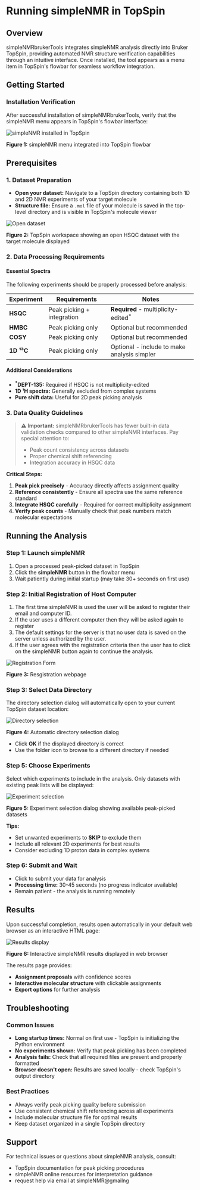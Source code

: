 # Running simpleNMR in TopSpin

## Overview

simpleNMRbrukerTools integrates simpleNMR analysis directly into Bruker TopSpin, providing automated NMR structure verification capabilities through an intuitive interface. Once installed, the tool appears as a menu item in TopSpin's flowbar for seamless workflow integration.

## Getting Started

### Installation Verification

After successful installation of simpleNMRbrukerTools, verify that the simpleNMR menu appears in TopSpin's flowbar interface:

![simpleNMR installed in TopSpin](images/simpleNMRinstalledFlowbar.png)

**Figure 1:** simpleNMR menu integrated into TopSpin flowbar

## Prerequisites

### 1. Dataset Preparation

- **Open your dataset:** Navigate to a TopSpin directory containing both 1D and 2D NMR experiments of your target molecule
- **Structure file:** Ensure a `.mol` file of your molecule is saved in the top-level directory and is visible in TopSpin's molecule viewer

![Open dataset](images/topsinMoleculeHSQC.png)

**Figure 2:** TopSpin workspace showing an open HSQC dataset with the target molecule displayed

### 2. Data Processing Requirements

#### Essential Spectra
The following experiments should be properly processed before analysis:

| Experiment | Requirements | Notes |
|------------|-------------|--------|
| **HSQC** | Peak picking + integration | **Required** - multiplicity-edited<sup>*</sup> |
| **HMBC** | Peak picking only | Optional but recommended |
| **COSY** | Peak picking only | Optional but recommended |
| **1D ¹³C** | Peak picking only | Optional - include to make analysis simpler |

#### Additional Considerations
- **<sup>*</sup>DEPT-135:** Required if HSQC is not multiplicity-edited
- **1D ¹H spectra:** Generally excluded from complex systems 
- **Pure shift data:** Useful for 2D peak picking  analysis

### 3. Data Quality Guidelines

> **⚠️ Important:** simpleNMRbrukerTools has fewer built-in data validation checks compared to other simpleNMR interfaces. Pay special attention to:
> - Peak count consistency across datasets
> - Proper chemical shift referencing
> - Integration accuracy in HSQC data

**Critical Steps:**
1. **Peak pick precisely** - Accuracy directly affects assignment quality
2. **Reference consistently** - Ensure all spectra use the same reference standard
3. **Integrate HSQC carefully** - Required for correct multiplicity assignment
4. **Verify peak counts** - Manually check that peak numbers match molecular expectations

## Running the Analysis

### Step 1: Launch simpleNMR

1. Open a processed peak-picked dataset in TopSpin
2. Click the **simpleNMR** button in the flowbar menu
3. Wait patiently during initial startup (may take 30+ seconds on first use)

### Step 2: Initial Registration of Host Computer

1. The first time simpleNMR is used the user will be asked to register their email and computer ID.
2. If the user uses a different computer then they will be asked again to register
3. The default settings for the server is that no user data is saved on the server unless authorized by the user.
4. If the user agrees with the registration criteria then the user has to click on the simpleNMR button again to continue the analysis.

![Registration Form](images/HostRegistration.png)  

**Figure 3:** Resgistration webpage

### Step 3: Select Data Directory

The directory selection dialog will automatically open to your current TopSpin dataset location:

![Directory selection](images/DirectoryDialog.png)

**Figure 4:** Automatic directory selection dialog

- Click **OK** if the displayed directory is correct
- Use the folder icon to browse to a different directory if needed

### Step 5: Choose Experiments

Select which experiments to include in the analysis. Only datasets with existing peak lists will be displayed:

![Experiment selection](images/ChooseExperiment.png)

**Figure 5:** Experiment selection dialog showing available peak-picked datasets

**Tips:**
- Set unwanted experiments to **SKIP** to exclude them
- Include all relevant 2D experiments for best results
- Consider excluding 1D proton data in complex systems

### Step 6: Submit and Wait

- Click to submit your data for analysis
- **Processing time:** 30-45 seconds (no progress indicator available)
- Remain patient - the analysis is running remotely

## Results

Upon successful completion, results open automatically in your default web browser as an interactive HTML page:

![Results display](images/simpleNMRresults.png)

**Figure 6:** Interactive simpleNMR results displayed in web browser

The results page provides:
- **Assignment proposals** with confidence scores
- **Interactive molecular structure** with clickable assignments
- **Export options** for further analysis

## Troubleshooting

### Common Issues
- **Long startup times:** Normal on first use - TopSpin is initializing the Python environment
- **No experiments shown:** Verify that peak picking has been completed
- **Analysis fails:** Check that all required files are present and properly formatted
- **Browser doesn't open:** Results are saved locally - check TopSpin's output directory

### Best Practices
- Always verify peak picking quality before submission
- Use consistent chemical shift referencing across all experiments
- Include molecular structure file for optimal results
- Keep dataset organized in a single TopSpin directory

## Support

For technical issues or questions about simpleNMR analysis, consult:
- TopSpin documentation for peak picking procedures
- simpleNMR online resources for interpretation guidance
- request help via email at simpleNMR@gmailng